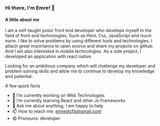 ### Hi there, I'm Emre! 👋

#### A little about me

I am a self-taught  junior front end developer who develops myself in the field of front end technologies. Such as Html, Css, JavaScript and much more. I like to solve problems by using different tools and technologies. I attach great importance to open source and share my projects on github.  And I am also interested in mobile technologies. As a side project, I developed an application with react native.

Looking for an ambitious company which will challenge my developer and problem solving skills and allow me to continue to develop my knowledge and potential.


A few quick facts

- 🔭 I’m currently working on Web Technologies
- 🌱 I’m currently learning React and other Js Frameworks
- 💬 Ask me about anything, I am happy to help
- 📫 How to reach me: emreglcfb@gmail.com
- 😄 Pronouns: developer
